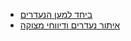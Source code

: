 - [ביחד למען הנעדרים](<https://needarim.org.il/>)
- [איתור נעדרים ודיווחי מצוקה](<https://www.instagram.com/weareoneisrael/>)
